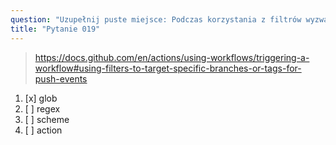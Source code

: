 ```yaml
---
question: "Uzupełnij puste miejsce: Podczas korzystania z filtrów wyzwalaczy zdarzeń `push` możesz używać wzorców <____>, aby celować w wiele gałęzi"
title: "Pytanie 019"
---
```


> https://docs.github.com/en/actions/using-workflows/triggering-a-workflow#using-filters-to-target-specific-branches-or-tags-for-push-events
1. [x] glob
1. [ ] regex
1. [ ] scheme
1. [ ] action

